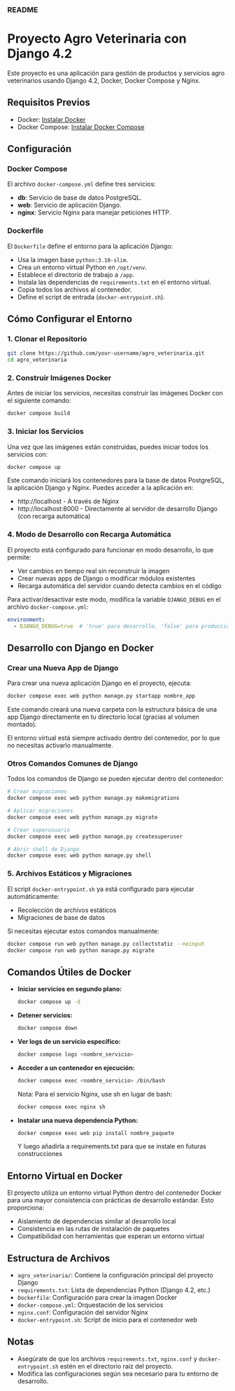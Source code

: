 ### README

# Proyecto Agro Veterinaria con Django 4.2

Este proyecto es una aplicación para gestión de productos y servicios agro veterinarios usando Django 4.2, Docker, Docker Compose y Nginx.

## Requisitos Previos

- Docker: [Instalar Docker](https://docs.docker.com/get-docker/)
- Docker Compose: [Instalar Docker Compose](https://docs.docker.com/compose/install/)

## Configuración

### Docker Compose

El archivo `docker-compose.yml` define tres servicios:

- **db**: Servicio de base de datos PostgreSQL.
- **web**: Servicio de aplicación Django.
- **nginx**: Servicio Nginx para manejar peticiones HTTP.

### Dockerfile

El `Dockerfile` define el entorno para la aplicación Django:

- Usa la imagen base `python:3.10-slim`.
- Crea un entorno virtual Python en `/opt/venv`.
- Establece el directorio de trabajo a `/app`.
- Instala las dependencias de `requirements.txt` en el entorno virtual.
- Copia todos los archivos al contenedor.
- Define el script de entrada (`docker-entrypoint.sh`).

## Cómo Configurar el Entorno

### 1. Clonar el Repositorio

```sh
git clone https://github.com/your-username/agro_veterinaria.git
cd agro_veterinaria
```

### 2. Construir Imágenes Docker

Antes de iniciar los servicios, necesitas construir las imágenes Docker con el siguiente comando:

```sh
docker compose build
```

### 3. Iniciar los Servicios

Una vez que las imágenes están construidas, puedes iniciar todos los servicios con:

```sh
docker compose up
```

Este comando iniciará los contenedores para la base de datos PostgreSQL, la aplicación Django y Nginx. Puedes acceder a la aplicación en:
- http://localhost - A través de Nginx
- http://localhost:8000 - Directamente al servidor de desarrollo Django (con recarga automática)

### 4. Modo de Desarrollo con Recarga Automática

El proyecto está configurado para funcionar en modo desarrollo, lo que permite:
- Ver cambios en tiempo real sin reconstruir la imagen
- Crear nuevas apps de Django o modificar módulos existentes
- Recarga automática del servidor cuando detecta cambios en el código

Para activar/desactivar este modo, modifica la variable `DJANGO_DEBUG` en el archivo `docker-compose.yml`:
```yaml
environment:
  - DJANGO_DEBUG=true  # 'true' para desarrollo, 'false' para producción
```

## Desarrollo con Django en Docker

### Crear una Nueva App de Django

Para crear una nueva aplicación Django en el proyecto, ejecuta:

```sh
docker compose exec web python manage.py startapp nombre_app
```

Este comando creará una nueva carpeta con la estructura básica de una app Django directamente en tu directorio local (gracias al volumen montado).

El entorno virtual está siempre activado dentro del contenedor, por lo que no necesitas activarlo manualmente.

### Otros Comandos Comunes de Django

Todos los comandos de Django se pueden ejecutar dentro del contenedor:

```sh
# Crear migraciones
docker compose exec web python manage.py makemigrations

# Aplicar migraciones
docker compose exec web python manage.py migrate

# Crear superusuario
docker compose exec web python manage.py createsuperuser

# Abrir shell de Django
docker compose exec web python manage.py shell
```

### 5. Archivos Estáticos y Migraciones

El script `docker-entrypoint.sh` ya está configurado para ejecutar automáticamente:
- Recolección de archivos estáticos
- Migraciones de base de datos

Si necesitas ejecutar estos comandos manualmente:

```sh
docker compose run web python manage.py collectstatic --noinput
docker compose run web python manage.py migrate
```

## Comandos Útiles de Docker

- **Iniciar servicios en segundo plano:**

  ```sh
  docker compose up -d
  ```

- **Detener servicios:**

  ```sh
  docker compose down
  ```

- **Ver logs de un servicio específico:**

  ```sh
  docker compose logs <nombre_servicio>
  ```

- **Acceder a un contenedor en ejecución:**

  ```sh
  docker compose exec <nombre_servicio> /bin/bash
  ```

  Nota: Para el servicio Nginx, use sh en lugar de bash:

  ```sh
  docker compose exec nginx sh
  ```

- **Instalar una nueva dependencia Python:**

  ```sh
  docker compose exec web pip install nombre_paquete
  ```
  Y luego añadirla a requirements.txt para que se instale en futuras construcciones

## Entorno Virtual en Docker

El proyecto utiliza un entorno virtual Python dentro del contenedor Docker para una mayor consistencia con prácticas de desarrollo estándar. Esto proporciona:

- Aislamiento de dependencias similar al desarrollo local
- Consistencia en las rutas de instalación de paquetes
- Compatibilidad con herramientas que esperan un entorno virtual

## Estructura de Archivos

- `agro_veterinaria/`: Contiene la configuración principal del proyecto Django
- `requirements.txt`: Lista de dependencias Python (Django 4.2, etc.)
- `Dockerfile`: Configuración para crear la imagen Docker
- `docker-compose.yml`: Orquestación de los servicios
- `nginx.conf`: Configuración del servidor Nginx
- `docker-entrypoint.sh`: Script de inicio para el contenedor web

## Notas

- Asegúrate de que los archivos `requirements.txt`, `nginx.conf` y `docker-entrypoint.sh` estén en el directorio raíz del proyecto.
- Modifica las configuraciones según sea necesario para tu entorno de desarrollo.
